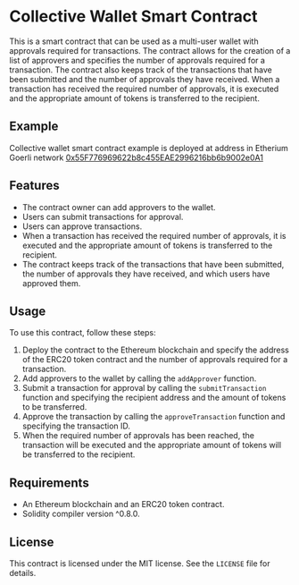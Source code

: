 # Collective Wallet Smart Contract
This is a smart contract that can be used as a multi-user wallet with approvals required for transactions. The contract allows for the creation of a list of approvers and specifies the number of approvals required for a transaction. The contract also keeps track of the transactions that have been submitted and the number of approvals they have received. When a transaction has received the required number of approvals, it is executed and the appropriate amount of tokens is transferred to the recipient.

## Example
Collective wallet smart contract example is deployed at address in Etherium Goerli network [ 0x55F776969622b8c455EAE2996216bb6b9002e0A1](https://goerli.etherscan.io/address/0x55f776969622b8c455eae2996216bb6b9002e0a1)

## Features
 - The contract owner can add approvers to the wallet.
 - Users can submit transactions for approval.
 - Users can approve transactions.
 - When a transaction has received the required number of approvals, it is executed and the appropriate amount of tokens is transferred to the recipient.
 - The contract keeps track of the transactions that have been submitted, the number of approvals they have received, and which users have approved them.

## Usage
To use this contract, follow these steps:

1. Deploy the contract to the Ethereum blockchain and specify the address of the ERC20 token contract and the number of approvals required for a transaction.
2. Add approvers to the wallet by calling the `addApprover` function.
3. Submit a transaction for approval by calling the `submitTransaction` function and specifying the recipient address and the amount of tokens to be transferred.
4. Approve the transaction by calling the `approveTransaction` function and specifying the transaction ID.
5. When the required number of approvals has been reached, the transaction will be executed and the appropriate amount of tokens will be transferred to the recipient.

## Requirements
 - An Ethereum blockchain and an ERC20 token contract.
 - Solidity compiler version ^0.8.0.

## License
This contract is licensed under the MIT license. See the `LICENSE` file for details.
